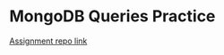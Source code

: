 # MongoDB Queries Practice

[Assignment repo link](https://github.com/ReCoded-Org/curriculum-backend-mongodb-queries-practice)